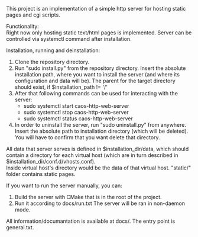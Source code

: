 This project is an implementation of a simple http server for hosting static pages and cgi scripts.

Functionality:<br>
Right now only hosting static text/html pages is implemented. Server can be controlled via systemctl command
after installation.

Installation, running and deinstallation:
1) Clone the repository directory. 
2) Run "sudo install.py" from the repository directory. Insert the absolute installation path,
where you want to install the server (and where its configuration and data will be). 
The parent for the target directory should exist, if $installation_path != '/'<br>
3) After that following commands can be used for interacting with the server:
    - sudo systemctl start caos-http-web-server
    - sudo systemctl stop caos-http-web-server
    - sudo systemctl status caos-http-web-server<br>
4) In order to uninstall the server, run "sudo uninstall.py" from anywhere.
Insert the absolute path to installation directory (which will be deleted). You will have to
confirm that you want delete that directory.
    
All data that server serves is defined in $installation_dir/data, which should contain a directory
for each virtual host (which are in turn described in $installation_dir/conf.d/vhosts.conf).<br>
Inside virtual host's directory would be the data of that virtual host. "static/" folder contains static
pages.

If you want to run the server manually, you can:
1) Build the server with CMake that is in the root of the project.
2) Run it according to docs/run.txt
The server will be ran in non-daemon mode.

All information/documantation is available at docs/. The entry point is general.txt.

